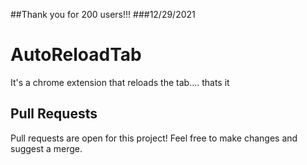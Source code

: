 ##Thank you for 200 users!!!
###12/29/2021

# AutoReloadTab
It's a chrome extension that reloads the tab.... thats it

## Pull Requests
Pull requests are open for this project! Feel free to make changes and suggest a merge.
